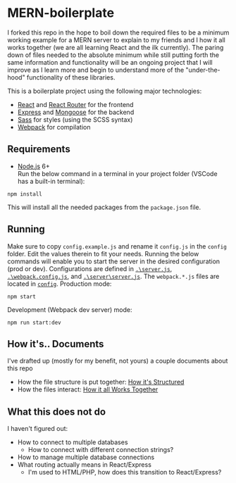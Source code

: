 # MERN-boilerplate
I forked this repo in the hope to boil down the required files to be a minimum working example for a MERN server to explain to my friends and I how it all works together  (we are all learning React and the ilk currently). The paring down of files needed to the absolute minimum while still putting forth the same information and  functionality will be an ongoing project that I will improve as I learn more and begin to understand more of the "under-the-hood" functionality of these libraries.

This is a boilerplate project using the following major technologies:
- [React](https://facebook.github.io/react/) and [React Router](https://reacttraining.com/react-router/) for the frontend
- [Express](http://expressjs.com/) and [Mongoose](http://mongoosejs.com/) for the backend
- [Sass](http://sass-lang.com/) for styles (using the SCSS syntax)
- [Webpack](https://webpack.github.io/) for compilation

## Requirements
- [Node.js](https://nodejs.org/en/) 6+  
Run the below command in a terminal in your project folder (VSCode has a built-in terminal):
```shell
npm install
```
This will install all the needed packages from the `package.json` file.

## Running
Make sure to copy `config.example.js` and rename it `config.js` in the `config` folder. Edit the values therein to fit your needs. Running the below commands will enable you to start the server in the desired configuration (prod or dev). Configurations are defined in [`.\server.js`](server.js), [`.\webpack.config.js`](webpack.config.js), and [`.\server\server.js`](server/server.js). The `webpack.*.js` files are located in [`config`](config).
Production mode:
```shell
npm start
```

Development (Webpack dev server) mode:
```shell
npm run start:dev
```

## How it's.. Documents
I've drafted up (mostly for my benefit, not yours) a couple documents about this repo
- How the file structure is put together: [How it's Structured](How_its_Structured.md)
- How the files interact: [How it all Works Together](How_it_Works.md)

## What this does not do
I haven't figured out:
- How to connect to multiple databases
  - How to connect with different connection strings?
- How to manage multiple database connections
- What routing actually means in React/Express
    - I'm used to HTML/PHP, how does this transition to React/Express?